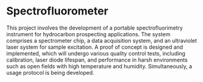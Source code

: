 # Spectrofluorometer

This project involves the development of a portable spectrofluorimetry instrument for hydrocarbon prospecting applications. The system comprises a spectrometer chip, a data acquisition system, and an ultraviolet laser system for sample excitation. A proof of concept is designed and implemented, which will undergo various quality control tests, including calibration, laser diode lifespan, and performance in harsh environments such as open fields with high temperature and humidity. Simultaneously, a usage protocol is being developed.

